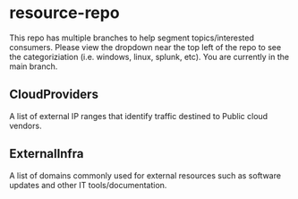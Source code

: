 ﻿# resource-repo  
This repo has multiple branches to help segment topics/interested consumers. Please view the dropdown near the top left of the repo to see the categoriziation (i.e. windows, linux, splunk, etc). You are currently in the main branch.
## CloudProviders
A list of external IP ranges that identify traffic destined to Public cloud vendors.
## ExternalInfra
A list of domains commonly used for external resources such as software updates and other IT tools/documentation.
